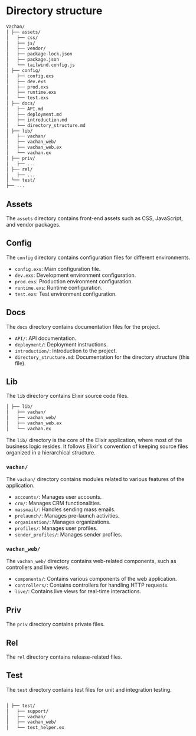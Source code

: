 # Directory structure

~~~bash 
Vachan/ 
│ ├── assets/  
│ 	├── css/  
│ 	├── js/  
│ 	├── vendor/  
│ 	├── package-lock.json  
│ 	├── package.json  
│ 	└── tailwind.config.js 
│ ├── config/  
│ 	├── config.exs  
│ 	├── dev.exs  
│ 	├── prod.exs  
│ 	├── runtime.exs  
│ 	└── test.exs  
│ ├── docs/  
│ 	├── API.md  
│ 	├── deployment.md  
│ 	├── introduction.md  
│ 	└── directory_structure.md  
│ ├── lib/  
│ 	├── vachan/
│ 	├── vachan_web/ 
│ 	├── vachan_web.ex  
│ 	└── vachan.ex    
│ ├── priv/  
│ 	├── ...  
│ ├── rel/  
│ 	├── ...  
│ └── test/  
├── ...
~~~


## Assets

The `assets` directory contains front-end assets such as CSS, JavaScript, and vendor packages.

## Config

The `config` directory contains configuration files for different environments.

- `config.exs`: Main configuration file.
- `dev.exs`: Development environment configuration.
- `prod.exs`: Production environment configuration.
- `runtime.exs`: Runtime configuration.
- `test.exs`: Test environment configuration.

## Docs

The `docs` directory contains documentation files for the project.

- `API/`: API documentation.
- `deployment/`: Deployment instructions.
- `introduction/`: Introduction to the project.
- `directory_structure.md`: Documentation for the directory structure (this file).

## Lib

The `lib` directory contains Elixir source code files.

~~~bash
│ ├── lib/  
│ 	├── vachan/
│ 	├── vachan_web/ 
│ 	├── vachan_web.ex  
│ 	└── vachan.ex   
~~~
The `lib/` directory is the core of the Elixir application, where most of the business logic resides. It follows Elixir's convention of keeping source files organized in a hierarchical structure. 

### `vachan/`

The `vachan/` directory contains modules related to various features of the application.

- `accounts/`: Manages user accounts.
- `crm/`: Manages CRM functionalities.
- `massmail/`: Handles sending mass emails.
- `prelaunch/`: Manages pre-launch activities.
- `organisation/`: Manages organizations.
- `profiles/`: Manages user profiles.
- `sender_profiles/`: Manages sender profiles.

### `vachan_web/`

The `vachan_web/` directory contains web-related components, such as controllers and live views.

- `components/`: Contains various components of the web application.
- `controllers/`: Contains controllers for handling HTTP requests.
- `live/`: Contains live views for real-time interactions.


## Priv

The `priv` directory contains private files.

## Rel

The `rel` directory contains release-related files.

## Test

The `test` directory contains test files for unit and integration testing.

~~~bash 

│ ├── test/  
│ 	├── support/
│ 	├── vachan/ 
│ 	├── vachan_web/ 
│ 	└── test_helper.ex   
~~~